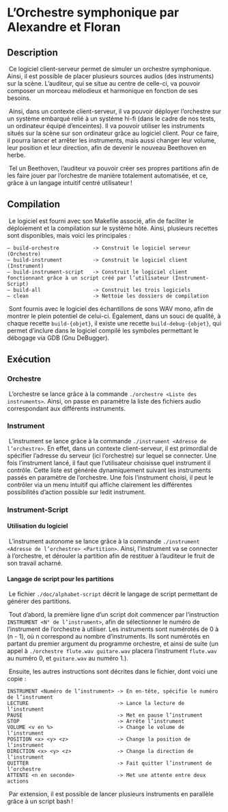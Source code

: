 # L’Orchestre symphonique par Alexandre et Floran

## Description

​	Ce logiciel client-serveur permet de simuler un orchestre symphonique. Ainsi, il est possible de placer plusieurs sources audios (des instruments) sur la scène. L’auditeur, qui se situe au centre de celle-ci, va pouvoir composer un morceau mélodieux et harmonique en fonction de ses besoins.

​	Ainsi, dans un contexte client-serveur, il va pouvoir déployer l’orchestre sur un système embarqué relié à un système hi-fi (dans le cadre de nos tests, un ordinateur équipé d’enceintes). Il va pouvoir utiliser les instruments situés sur la scène sur son ordinateur grâce au logiciel client. Pour ce faire, il pourra lancer et arrêter les instruments, mais aussi changer leur volume, leur position et leur direction, afin de devenir le nouveau Beethoven en herbe.

​	Tel un Beethoven, l’auditeur va pouvoir créer ses propres partitions afin de les faire jouer par l’orchestre de manière totalement automatisée, et ce, grâce à un langage intuitif centré utilisateur !

## Compilation

​	Le logiciel est fourni avec son Makefile associé, afin de faciliter le déploiement et la compilation sur le système hôte. Ainsi, plusieurs recettes sont disponibles, mais voici les principales :

```
– build-orchestre           -> Construit le logiciel serveur (Orchestre)
– build-instrument          -> Construit le logiciel client (Instrument)
– build-instrument-script   -> Construit le logiciel client fonctionnant grâce à un script créé par l’utilisateur (Instrument-Script)
– build-all                 -> Construit les trois logiciels
– clean                     -> Nettoie les dossiers de compilation
```

​	Sont fournis avec le logiciel des échantillons de sons WAV mono, afin de montrer le plein potentiel de celui-ci. Également, dans un souci de qualité, à chaque recette `build-{objet}`, il existe une recette `build-debug-{objet}`, qui permet d’inclure dans le logiciel compilé les symboles permettant le débogage via GDB (Gnu DeBugger).

## Exécution

### Orchestre

​	L’orchestre se lance grâce à la commande `./orchestre <Liste des instruments>`. Ainsi, on passe en paramètre la liste des fichiers audio correspondant aux différents instruments.

### Instrument

​	L’instrument se lance grâce à la commande `./instrument <Adresse de l’orchestre>`. En effet, dans un contexte client-serveur, il est primordial de spécifier l’adresse du serveur (ici l’orchestre) sur lequel se connecter. Une fois l’instrument lancé, il faut que l’utilisateur choisisse quel instrument il contrôle. Cette liste est générée dynamiquement suivant les instruments passés en paramètre de l’orchestre. Une fois l’instrument choisi, il peut le contrôler via un menu intuitif qui affiche clairement les différentes possibilités d’action possible sur ledit instrument.

### Instrument-Script

#### Utilisation du logiciel

​	L’instrument autonome se lance grâce à la commande `./instrument <Adresse de l’orchestre> <Partition>`. Ainsi, l’instrument va se connecter à l’orchestre, et dérouler la partition afin de restituer à l’auditeur le fruit de son travail acharné.

#### Langage de script pour les partitions

​	Le fichier `./doc/alphabet-script` décrit le langage de script permettant de générer des partitions.

​	Tout d’abord, la première ligne d’un script doit commencer par l’instruction `INSTRUMENT <N° de l’instrument>`, afin de sélectionner le numéro de l’instrument de l’orchestre à utiliser. Les instruments sont numérotés de 0 à (n - 1), où n correspond au nombre d’instruments. Ils sont numérotés en partant du premier argument du programme orchestre, et ainsi de suite (un appel à `./orchestre flute.wav guitare.wav` placera l’instrument `flute.wav` au numéro 0, et `guitare.wav` au numéro 1.).

​	Ensuite, les autres instructions sont décrites dans le fichier, dont voici une copie :
```
INSTRUMENT <Numéro de l’instrument> -> En en-tête, spécifie le numéro de l’instrument
LECTURE                             -> Lance la lecture de l’instrument
PAUSE                               -> Met en pause l’instrument
STOP                                -> Arrête l’instrument
VOLUME <v en %>                     -> Change le volume de l’instrument
POSITION <x> <y> <z>                -> Change la position de l’instrument
DIRECTION <x> <y> <z>               -> Change la direction de l’instrument
QUITTER                             -> Fait quitter l’instrument de l’orchestre
ATTENTE <n en seconde>              -> Met une attente entre deux actions
```

​	Par extension, il est possible de lancer plusieurs instruments en parallèle grâce à un script bash !
